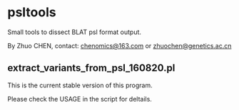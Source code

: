 # psltools
Small tools to dissect BLAT psl format output.

By Zhuo CHEN, contact: chenomics@163.com or zhuochen@genetics.ac.cn

## extract_variants_from_psl_160820.pl
This is the current stable version of this program.

Please check the USAGE in the script for deltails.
